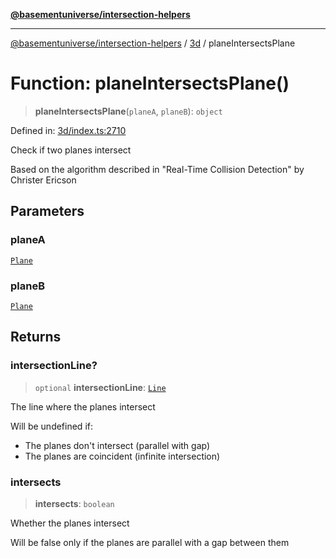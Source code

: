[**@basementuniverse/intersection-helpers**](../../README.md)

***

[@basementuniverse/intersection-helpers](../../README.md) / [3d](../README.md) / planeIntersectsPlane

# Function: planeIntersectsPlane()

> **planeIntersectsPlane**(`planeA`, `planeB`): `object`

Defined in: [3d/index.ts:2710](https://github.com/basementuniverse/intersection-helpers/blob/a748c1cf3d5365b189253eb2878888a254b5c3a1/src/3d/index.ts#L2710)

Check if two planes intersect

Based on the algorithm described in "Real-Time Collision Detection" by
Christer Ericson

## Parameters

### planeA

[`Plane`](../types/type-aliases/Plane.md)

### planeB

[`Plane`](../types/type-aliases/Plane.md)

## Returns

### intersectionLine?

> `optional` **intersectionLine**: [`Line`](../types/type-aliases/Line.md)

The line where the planes intersect

Will be undefined if:
- The planes don't intersect (parallel with gap)
- The planes are coincident (infinite intersection)

### intersects

> **intersects**: `boolean`

Whether the planes intersect

Will be false only if the planes are parallel with a gap between them
